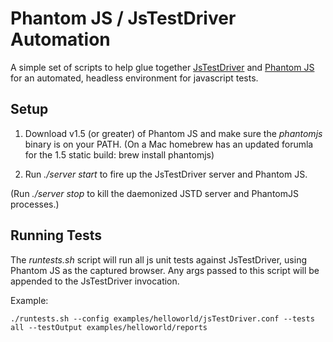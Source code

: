 # Phantom JS / JsTestDriver Automation

A simple set of scripts to help glue together [JsTestDriver](http://code.google.com/p/js-test-driver/)
and [Phantom JS](http://www.phantomjs.org/) for an automated, headless environment for javascript
tests.

## Setup

1. Download v1.5 (or greater) of Phantom JS and make sure the _phantomjs_ binary is on your PATH.
   (On a Mac homebrew has an updated forumla for the 1.5 static build: brew install phantomjs)

2. Run _./server start_ to fire up the JsTestDriver server and Phantom JS.

(Run _./server stop_ to kill the daemonized JSTD server and PhantomJS processes.)

## Running Tests

The _runtests.sh_ script will run all js unit tests against JsTestDriver, using Phantom JS
as the captured browser. Any args passed to this script will be appended to the JsTestDriver invocation.

Example:

    ./runtests.sh --config examples/helloworld/jsTestDriver.conf --tests all --testOutput examples/helloworld/reports

